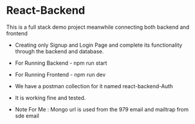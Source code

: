 # React-Backend
This is a full stack demo project meanwhile connecting both backend and frontend 
- Creating only Signup and Login Page and complete its functionality through the backend and database.

- For Running Backend - npm run start
- For Running Frontend - npm run dev

- We have a postman collection for it named react-backend-Auth

- It is working fine and tested.

- Note For Me : Mongo url is used from the 979 email and mailtrap from sde email